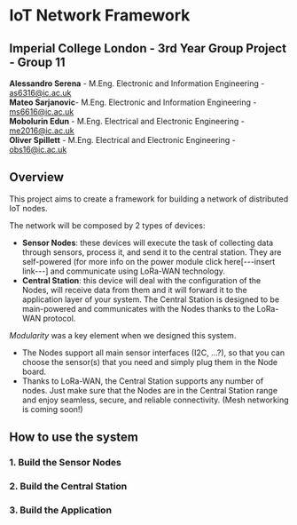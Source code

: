 # IoT Network Framework
## Imperial College London - 3rd Year Group Project - Group 11
**Alessandro Serena** - M.Eng. Electronic and Information Engineering - as6316@ic.ac.uk  
**Mateo Sarjanovic**- M.Eng. Electronic and Information Engineering - ms6616@ic.ac.uk  
**Mobolurin Edun** - M.Eng. Electrical and Electronic Engineering - me2016@ic.ac.uk  
**Oliver Spillett** - M.Eng. Electrical and Electronic Engineering - obs16@ic.ac.uk  


## Overview
This project aims to create a framework for building a network of distributed IoT nodes.  
  
The network will be composed by 2 types of devices:
+ **Sensor Nodes**: these devices will execute the task of collecting data through sensors, process it, and send it to the central station. They are self-powered (for more info on the power module click here[---insert link---] and communicate using LoRa-WAN technology.  
+ **Central Station**: this device will deal with the configuration of the Nodes, will receive data from them and it will forward it to the application layer of your system. The Central Station is designed to be main-powered and communicates with the Nodes thanks to the LoRa-WAN protocol.  
  
_Modularity_ was a key element when we designed this system. 
+ The Nodes support all main sensor interfaces (I2C, ...?), so that you can choose the sensor(s) that you need and simply plug them in the Node board.  
+ Thanks to LoRa-WAN, the Central Station supports any number of nodes. Just make sure that the Nodes are in the Central Station range and enjoy seamless, secure, and reliable connectivity. (Mesh networking is coming soon!)



## How to use the system

### 1. Build the Sensor Nodes
### 2. Build the Central Station
### 3. Build the Application
